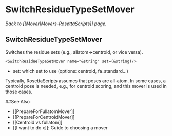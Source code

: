 # SwitchResidueTypeSetMover
*Back to [[Mover|Movers-RosettaScripts]] page.*
## SwitchResidueTypeSetMover

Switches the residue sets (e.g., allatom-\>centroid, or vice versa).

```
<SwitchResidueTypeSetMover name="&string" set=(&string)/>
```

-   set: which set to use (options: centroid, fa\_standard...)

Typically, RosettaScripts assumes that poses are all-atom. In some cases, a centroid pose is needed, e.g., for centroid scoring, and this mover is used in those cases.


##See Also

* [[PrepareForFullatomMover]]
* [[PrepareForCentroidMover]]
* [[Centroid vs fullatom]]
* [[I want to do x]]: Guide to choosing a mover